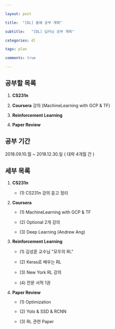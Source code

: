 ```yaml
---

layout: post

title:  "[DL] 올해 공부 계획"

subtitle:   "[DL] 딥러닝 공부 계획"

categories: dl

tags: plan

comments: true

---
```






## **공부할 목록**



1. **CS231n**

2. **Coursera** 강의 (MachineLearning with GCP & TF)

3. **Reinforcement Learning**

4. **Paper Review**



## **공부 기간**



2018.09.10.월 ~ 2018.12.30.일 ( 대략 4개월 간 )



## **세부 목록**



1. **CS231n**

	- (1) CS231n 강의 듣고 정리

2. **Coursera**



	- (1) MachineLearning with GCP & TF

    - (2) Optional 2개 강의

    - (3) Deep Learning (Andrew Ang)



3. **Reinforcement Learning**

	- (1) 김성훈 교수님 "모두의 RL"

    - (2) Keras로 배우는 RL

    - (3) New York RL 강의

    - (4) 전문 서적 1권



4. **Paper Review**

	- (1) Optimization

    - (2) Yolo & SSD & RCNN

    - (3) RL 관련 Paper
